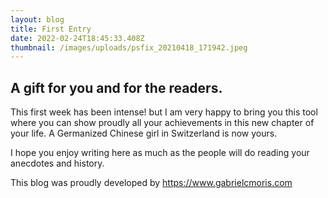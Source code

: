 ```yaml
---
layout: blog
title: First Entry
date: 2022-02-24T18:45:33.408Z
thumbnail: /images/uploads/psfix_20210418_171942.jpeg
---
```

## A gift for you and for the readers.

This first week has been intense! but I am very happy to bring you this tool where you can show proudly all your achievements in this new chapter of your life. A Germanized Chinese girl in Switzerland is now yours.

I hope you enjoy writing here as much as the people will do reading your anecdotes and history.

This blog was proudly developed by <https://www.gabrielcmoris.com>